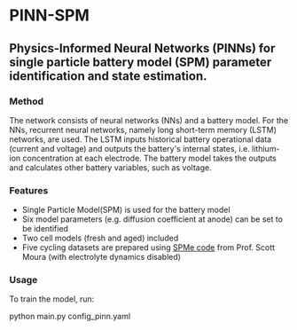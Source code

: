 # PINN-SPM

## Physics-Informed Neural Networks (PINNs) for single particle battery model (SPM) parameter identification and state estimation. 

### Method
The network consists of neural networks (NNs) and a battery model. For the NNs, recurrent neural networks, namely long short-term memory (LSTM) networks, are used. The LSTM inputs historical battery operational data (current and voltage) and outputs the battery's internal states, i.e. lithium-ion concentration at each electrode. The battery model takes the outputs and calculates other battery variables, such as voltage. 

### Features
- Single Particle Model(SPM) is used for the battery model
- Six model parameters (e.g. diffusion coefficient at anode) can be set to be identified
- Two cell models (fresh and aged) included
- Five cycling datasets are prepared using [SPMe code](https://github.com/scott-moura/SPMeT) from Prof. Scott Moura (with electrolyte dynamics disabled)

### Usage
To train the model, run:

python main.py config_pinn.yaml

